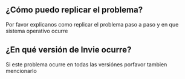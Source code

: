 ## ¿Cómo puedo replicar el problema?
Por favor explicanos como replicar el problema paso a paso y en que sistema operativo ocurre
## ¿En qué versión de Invie ocurre?
Si este problema ocurre en todas las versiónes porfavor tambien mencionarlo
